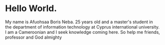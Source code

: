 # Hello World. 
My name is Afuohsaa Boris Neba. 25 years old and a master's student in the department of information technology at Cyprus international university. I am a Cameroonian and I seek knowledge coming here. So help me friends, professor and God almighty 
